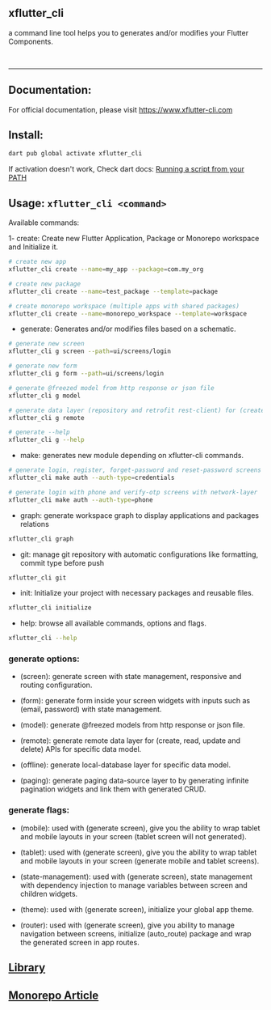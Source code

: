 ## xflutter_cli 
a command line tool helps you to generates and/or modifies your Flutter Components.

<br clear="left"/>

---
## Documentation:
For official documentation, please visit https://www.xflutter-cli.com

## Install:
```sh
dart pub global activate xflutter_cli
```
If activation doesn't work, Check dart docs:
[Running a script from your PATH](https://dart.dev/tools/pub/cmd/pub-global#running-a-script-from-your-path)


## Usage: `xflutter_cli <command>`

Available commands:

1- create: Create new Flutter Application, Package or Monorepo workspace and Initialize it.
```sh
# create new app
xflutter_cli create --name=my_app --package=com.my_org

# create new package
xflutter_cli create --name=test_package --template=package

# create monorepo workspace (multiple apps with shared packages)
xflutter_cli create --name=monorepo_workspace --template=workspace
```
- generate: Generates and/or modifies files based on a schematic.
```sh
# generate new screen
xflutter_cli g screen --path=ui/screens/login

# generate new form
xflutter_cli g form --path=ui/screens/login

# generate @freezed model from http response or json file
xflutter_cli g model

# generate data layer (repository and retrofit rest-client) for (create, read, update and delete) APIs
xflutter_cli g remote

# generate --help
xflutter_cli g --help
```
- make: generates new module depending on xflutter-cli commands.
```sh
# generate login, register, forget-password and reset-password screens with network-layer
xflutter_cli make auth --auth-type=credentials

# generate login with phone and verify-otp screens with network-layer
xflutter_cli make auth --auth-type=phone
```
- graph: generate workspace graph to display applications and packages relations
```sh
xflutter_cli graph
```

- git: manage git repository with automatic configurations like formatting, commit type before push
```sh
xflutter_cli git
```

- init: Initialize your project with necessary packages and reusable files.
```sh
xflutter_cli initialize
```
- help: browse all available commands, options and flags.
```sh
xflutter_cli --help
```

### generate options:

- (screen): generate screen with state management, responsive and routing configuration.

- (form): generate form inside your screen widgets with inputs such as (email, password) with state management.

- (model): generate @freezed models from http response or json file.

- (remote): generate remote data layer for (create, read, update and delete) APIs for specific data model.

- (offline): generate local-database layer for specific data model. 

- (paging): generate paging data-source layer to by generating infinite pagination widgets and link them with generated CRUD.

### generate flags:

- (mobile): used with (generate screen), give you the ability to wrap tablet and mobile layouts in your screen (tablet screen will not generated).

- (tablet): used with (generate screen), give you the ability to wrap tablet and mobile layouts in your screen (generate mobile and tablet screens).

- (state-management): used with (generate screen), state management with dependency injection to manage variables between screen and children widgets.

- (theme): used with (generate screen), initialize your global app theme.

- (router): used with (generate screen), give you ability to manage navigation between screens, initialize (auto_route) package and wrap the generated screen in app routes.

## [Library](https://pub.dev/packages/xflutter_cli)

## [Monorepo Article](https://medium.com/p/4b307b80ab91)